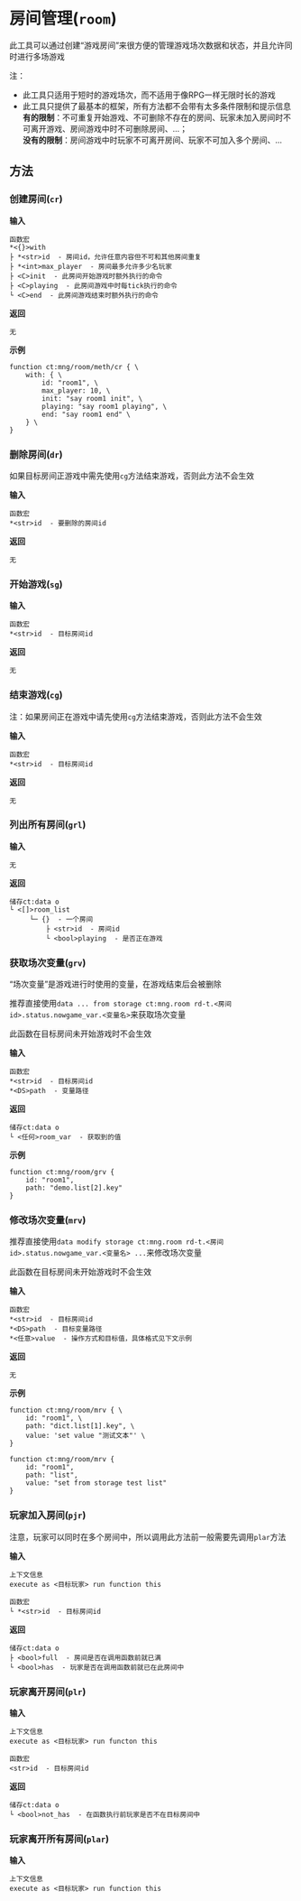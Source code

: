 # 房间管理(`room`)

此工具可以通过创建“游戏房间”来很方便的管理游戏场次数据和状态，并且允许同时进行多场游戏

注：

- 此工具只适用于短时的游戏场次，而不适用于像RPG一样无限时长的游戏
- 此工具只提供了最基本的框架，所有方法都不会带有太多条件限制和提示信息<br>
  <b>有的限制</b>：不可重复开始游戏、不可删除不存在的房间、玩家未加入房间时不可离开游戏、房间游戏中时不可删除房间、...；<br>
  <b>没有的限制</b>：房间游戏中时玩家不可离开房间、玩家不可加入多个房间、...

## 方法

### 创建房间(`cr`)

**输入**

```
函数宏
*<{}>with
├ *<str>id  - 房间id，允许任意内容但不可和其他房间重复
├ *<int>max_player  - 房间最多允许多少名玩家
├ <C>init  - 此房间开始游戏时额外执行的命令
├ <C>playing  - 此房间游戏中时每tick执行的命令
└ <C>end  - 此房间游戏结束时额外执行的命令
```

**返回**

```
无
```

**示例**

```
function ct:mng/room/meth/cr { \
    with: { \
        id: "room1", \
        max_player: 10, \
        init: "say room1 init", \
        playing: "say room1 playing", \
        end: "say room1 end" \
    } \
}
```

### 删除房间(`dr`)

如果目标房间正游戏中需先使用`cg`方法结束游戏，否则此方法不会生效

**输入**

```
函数宏
*<str>id  - 要删除的房间id
```

**返回**

```
无
```

### 开始游戏(`sg`)

**输入**

```
函数宏
*<str>id  - 目标房间id
```

**返回**

```
无
```

### 结束游戏(`cg`)

注：如果房间正在游戏中请先使用`cg`方法结束游戏，否则此方法不会生效

**输入**

```
函数宏
*<str>id  - 目标房间id
```

**返回**

```
无
```

### 列出所有房间(`grl`)

**输入**

```
无
```

**返回**

```
储存ct:data o
└ <[]>room_list
     └─ {}  - 一个房间
         ├ <str>id  - 房间id
         └ <bool>playing  - 是否正在游戏
```

### 获取场次变量(`grv`)

“场次变量”是游戏进行时使用的变量，在游戏结束后会被删除

推荐直接使用`data ... from storage ct:mng.room rd-t.<房间id>.status.nowgame_var.<变量名>`来获取场次变量

此函数在目标房间未开始游戏时不会生效

**输入**

```
函数宏
*<str>id  - 目标房间id
*<DS>path  - 变量路径
```

**返回**

```
储存ct:data o
└ <任何>room_var  - 获取到的值
```

**示例**

```
function ct:mng/room/grv {
    id: "room1",
    path: "demo.list[2].key"
}
```

### 修改场次变量(`mrv`)

推荐直接使用`data modify storage ct:mng.room rd-t.<房间id>.status.nowgame_var.<变量名> ...`来修改场次变量

此函数在目标房间未开始游戏时不会生效

**输入**

```
函数宏
*<str>id  - 目标房间id
*<DS>path  - 目标变量路径
*<任意>value  - 操作方式和目标值，具体格式见下文示例
```

**返回**

```
无
```

**示例**

```
function ct:mng/room/mrv { \
    id: "room1", \
    path: "dict.list[1].key", \
    value: 'set value "测试文本"' \
}
```

```
function ct:mng/room/mrv {
    id: "room1",
    path: "list",
    value: "set from storage test list"
}
```

### 玩家加入房间(`pjr`)

注意，玩家可以同时在多个房间中，所以调用此方法前一般需要先调用`plar`方法

**输入**

```
上下文信息
execute as <目标玩家> run function this

函数宏
└ *<str>id  - 目标房间id
```

**返回**

```
储存ct:data o
├ <bool>full  - 房间是否在调用函数前就已满
└ <bool>has  - 玩家是否在调用函数前就已在此房间中
```

### 玩家离开房间(`plr`)

**输入**

```
上下文信息
execute as <目标玩家> run functon this

函数宏
<str>id  - 目标房间id
```

**返回**

```
储存ct:data o
└ <bool>not_has  - 在函数执行前玩家是否不在目标房间中
```

### 玩家离开所有房间(`plar`)

**输入**

```
上下文信息
execute as <目标玩家> run function this
```